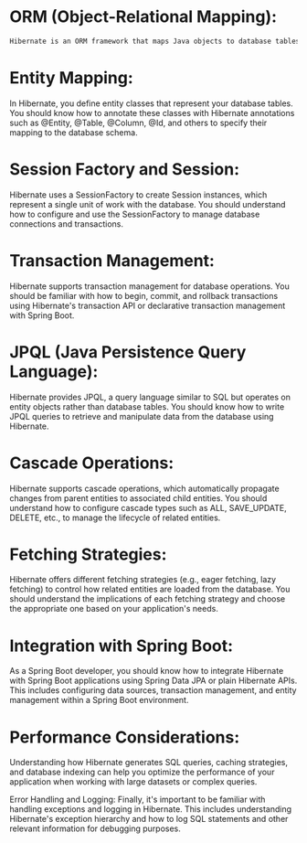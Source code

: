 # ORM (Object-Relational Mapping): 
```txt
Hibernate is an ORM framework that maps Java objects to database tables and vice versa. As a backend developer, you should understand how Hibernate simplifies database interactions by allowing you to work with Java objects rather than SQL queries directly.
```
# Entity Mapping: 
In Hibernate, you define entity classes that represent your database tables. You should know how to annotate these classes with Hibernate annotations such as @Entity, @Table, @Column, @Id, and others to specify their mapping to the database schema.

# Session Factory and Session: 
Hibernate uses a SessionFactory to create Session instances, which represent a single unit of work with the database. You should understand how to configure and use the SessionFactory to manage database connections and transactions.

# Transaction Management: 
Hibernate supports transaction management for database operations. You should be familiar with how to begin, commit, and rollback transactions using Hibernate's transaction API or declarative transaction management with Spring Boot.

# JPQL (Java Persistence Query Language): 
Hibernate provides JPQL, a query language similar to SQL but operates on entity objects rather than database tables. You should know how to write JPQL queries to retrieve and manipulate data from the database using Hibernate.

# Cascade Operations: 
Hibernate supports cascade operations, which automatically propagate changes from parent entities to associated child entities. You should understand how to configure cascade types such as ALL, SAVE_UPDATE, DELETE, etc., to manage the lifecycle of related entities.

# Fetching Strategies: 
Hibernate offers different fetching strategies (e.g., eager fetching, lazy fetching) to control how related entities are loaded from the database. You should understand the implications of each fetching strategy and choose the appropriate one based on your application's needs.

# Integration with Spring Boot: 
As a Spring Boot developer, you should know how to integrate Hibernate with Spring Boot applications using Spring Data JPA or plain Hibernate APIs. This includes configuring data sources, transaction management, and entity management within a Spring Boot environment.

# Performance Considerations: 
Understanding how Hibernate generates SQL queries, caching strategies, and database indexing can help you optimize the performance of your application when working with large datasets or complex queries.

Error Handling and Logging: Finally, it's important to be familiar with handling exceptions and logging in Hibernate. This includes understanding Hibernate's exception hierarchy and how to log SQL statements and other relevant information for debugging purposes.
